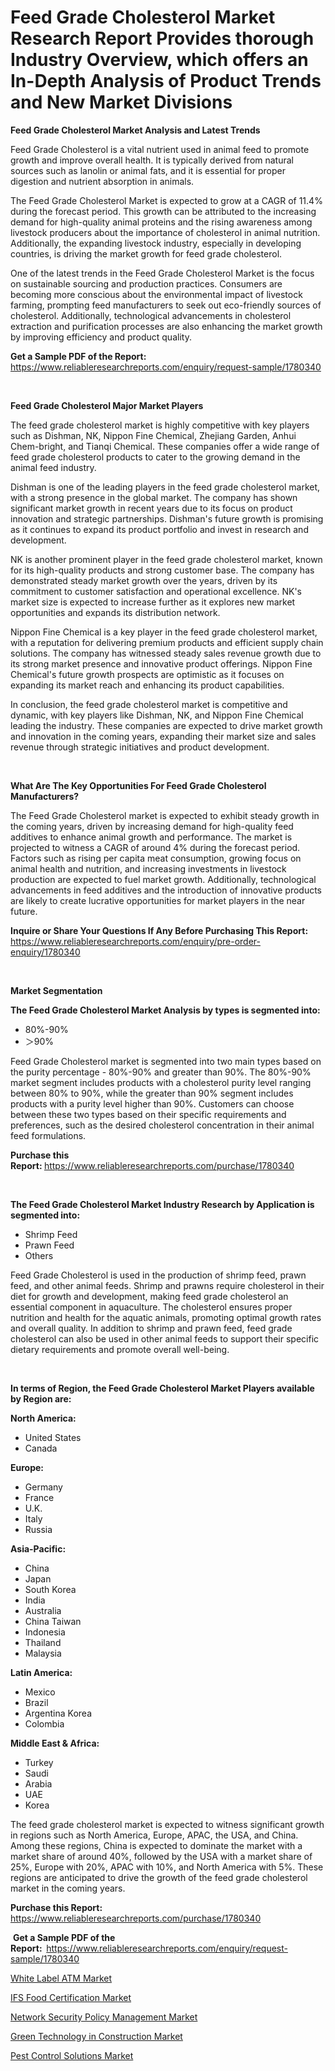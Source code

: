 <p><h1>Feed Grade Cholesterol Market Research Report Provides thorough Industry Overview, which offers an In-Depth Analysis of Product Trends and New Market Divisions</h1></p><p><strong>Feed Grade Cholesterol Market Analysis and Latest Trends</strong></p>
<p><p>Feed Grade Cholesterol is a vital nutrient used in animal feed to promote growth and improve overall health. It is typically derived from natural sources such as lanolin or animal fats, and it is essential for proper digestion and nutrient absorption in animals.</p><p>The Feed Grade Cholesterol Market is expected to grow at a CAGR of 11.4% during the forecast period. This growth can be attributed to the increasing demand for high-quality animal proteins and the rising awareness among livestock producers about the importance of cholesterol in animal nutrition. Additionally, the expanding livestock industry, especially in developing countries, is driving the market growth for feed grade cholesterol.</p><p>One of the latest trends in the Feed Grade Cholesterol Market is the focus on sustainable sourcing and production practices. Consumers are becoming more conscious about the environmental impact of livestock farming, prompting feed manufacturers to seek out eco-friendly sources of cholesterol. Additionally, technological advancements in cholesterol extraction and purification processes are also enhancing the market growth by improving efficiency and product quality.</p></p>
<p><strong>Get a Sample PDF of the Report:&nbsp;</strong> <a href="https://www.reliableresearchreports.com/enquiry/request-sample/1780340">https://www.reliableresearchreports.com/enquiry/request-sample/1780340</a></p>
<p>&nbsp;</p>
<p><strong>Feed Grade Cholesterol Major Market Players</strong></p>
<p><p>The feed grade cholesterol market is highly competitive with key players such as Dishman, NK, Nippon Fine Chemical, Zhejiang Garden, Anhui Chem-bright, and Tianqi Chemical. These companies offer a wide range of feed grade cholesterol products to cater to the growing demand in the animal feed industry.</p><p>Dishman is one of the leading players in the feed grade cholesterol market, with a strong presence in the global market. The company has shown significant market growth in recent years due to its focus on product innovation and strategic partnerships. Dishman's future growth is promising as it continues to expand its product portfolio and invest in research and development.</p><p>NK is another prominent player in the feed grade cholesterol market, known for its high-quality products and strong customer base. The company has demonstrated steady market growth over the years, driven by its commitment to customer satisfaction and operational excellence. NK's market size is expected to increase further as it explores new market opportunities and expands its distribution network.</p><p>Nippon Fine Chemical is a key player in the feed grade cholesterol market, with a reputation for delivering premium products and efficient supply chain solutions. The company has witnessed steady sales revenue growth due to its strong market presence and innovative product offerings. Nippon Fine Chemical's future growth prospects are optimistic as it focuses on expanding its market reach and enhancing its product capabilities.</p><p>In conclusion, the feed grade cholesterol market is competitive and dynamic, with key players like Dishman, NK, and Nippon Fine Chemical leading the industry. These companies are expected to drive market growth and innovation in the coming years, expanding their market size and sales revenue through strategic initiatives and product development.</p></p>
<p>&nbsp;</p>
<p><strong>What Are The Key Opportunities For Feed Grade Cholesterol Manufacturers?</strong></p>
<p><p>The Feed Grade Cholesterol market is expected to exhibit steady growth in the coming years, driven by increasing demand for high-quality feed additives to enhance animal growth and performance. The market is projected to witness a CAGR of around 4% during the forecast period. Factors such as rising per capita meat consumption, growing focus on animal health and nutrition, and increasing investments in livestock production are expected to fuel market growth. Additionally, technological advancements in feed additives and the introduction of innovative products are likely to create lucrative opportunities for market players in the near future.</p></p>
<p><strong>Inquire or Share Your Questions If Any Before Purchasing This Report:</strong> <a href="https://www.reliableresearchreports.com/enquiry/pre-order-enquiry/1780340">https://www.reliableresearchreports.com/enquiry/pre-order-enquiry/1780340</a></p>
<p>&nbsp;</p>
<p><strong>Market Segmentation</strong></p>
<p><strong>The Feed Grade Cholesterol Market Analysis by types is segmented into:</strong></p>
<p><ul><li>80%-90%</li><li>＞90%</li></ul></p>
<p><p>Feed Grade Cholesterol market is segmented into two main types based on the purity percentage - 80%-90% and greater than 90%. The 80%-90% market segment includes products with a cholesterol purity level ranging between 80% to 90%, while the greater than 90% segment includes products with a purity level higher than 90%. Customers can choose between these two types based on their specific requirements and preferences, such as the desired cholesterol concentration in their animal feed formulations.</p></p>
<p><strong>Purchase this Report:&nbsp;</strong><a href="https://www.reliableresearchreports.com/purchase/1780340">https://www.reliableresearchreports.com/purchase/1780340</a></p>
<p>&nbsp;</p>
<p><strong>The Feed Grade Cholesterol Market Industry Research by Application is segmented into:</strong></p>
<p><ul><li>Shrimp Feed</li><li>Prawn Feed</li><li>Others</li></ul></p>
<p><p>Feed Grade Cholesterol is used in the production of shrimp feed, prawn feed, and other animal feeds. Shrimp and prawns require cholesterol in their diet for growth and development, making feed grade cholesterol an essential component in aquaculture. The cholesterol ensures proper nutrition and health for the aquatic animals, promoting optimal growth rates and overall quality. In addition to shrimp and prawn feed, feed grade cholesterol can also be used in other animal feeds to support their specific dietary requirements and promote overall well-being.</p></p>
<p>&nbsp;</p>
<p><strong>In terms of Region, the Feed Grade Cholesterol Market Players available by Region are:</strong></p>
<p>
    <p> <strong> North America: </strong>
        <ul>
            <li>United States</li>
            <li>Canada</li>
        </ul>
        </p> 
    <p> <strong> Europe: </strong>
        <ul>
            <li>Germany</li>
            <li>France</li>
            <li>U.K.</li>
            <li>Italy</li>
            <li>Russia</li>
        </ul>
        </p> 
    <p> <strong> Asia-Pacific: </strong>
        <ul>
            <li>China</li>
            <li>Japan</li>
            <li>South Korea</li>
            <li>India</li>
            <li>Australia</li>
            <li>China Taiwan</li>
            <li>Indonesia</li>
            <li>Thailand</li>
            <li>Malaysia</li>
        </ul>
        </p> 
    <p> <strong> Latin America: </strong>
        <ul>
            <li>Mexico</li>
            <li>Brazil</li>
            <li>Argentina Korea</li>
            <li>Colombia</li>
        </ul>
        </p> 
    <p> <strong> Middle East & Africa: </strong>
        <ul>
            <li>Turkey</li>
            <li>Saudi</li>
            <li>Arabia</li>
            <li>UAE</li>
            <li>Korea</li>
        </ul>
    </p>
    </p>
<p><p>The feed grade cholesterol market is expected to witness significant growth in regions such as North America, Europe, APAC, the USA, and China. Among these regions, China is expected to dominate the market with a market share of around 40%, followed by the USA with a market share of 25%, Europe with 20%, APAC with 10%, and North America with 5%. These regions are anticipated to drive the growth of the feed grade cholesterol market in the coming years.</p></p>
<p><strong>Purchase this Report: </strong><a href="https://www.reliableresearchreports.com/purchase/1780340">https://www.reliableresearchreports.com/purchase/1780340</a></p>
<p>&nbsp;<strong>Get a Sample PDF of the Report:&nbsp;&nbsp;</strong><a href="https://www.reliableresearchreports.com/enquiry/request-sample/1780340">https://www.reliableresearchreports.com/enquiry/request-sample/1780340</a></p>
<p><strong></strong></p>
<p><p><a href="https://medium.com/@kejsioni/white-label-atm-market-trends-forecast-and-competitive-analysis-to-2031-122635406948">White Label ATM Market</a></p><p><a href="https://medium.com/@dylangilbert65/ifs-food-certification-market-size-reveals-the-best-marketing-channels-in-global-industry-d59cada7bf00">IFS Food Certification Market</a></p><p><a href="https://medium.com/@kejsioni/network-security-policy-management-market-exploring-market-share-market-trends-and-future-growth-41c3db77c1e9">Network Security Policy Management Market</a></p><p><a href="https://medium.com/@kyliemorgan1913/green-technology-in-construction-market-trends-and-market-analysis-forecasted-for-period-2024-2031-5bd5fe5e1836">Green Technology in Construction Market</a></p><p><a href="https://medium.com/@dylangilbert65/pest-control-solutions-market-trends-and-market-analysis-forecasted-for-period-2024-2031-cb5670f10766">Pest Control Solutions Market</a></p></p>